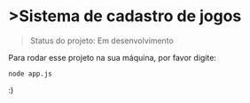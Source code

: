 # >Sistema de cadastro de jogos

> Status do projeto: Em desenvolvimento

Para rodar esse projeto na sua máquina, por favor digite:

```
node app.js
```

:)